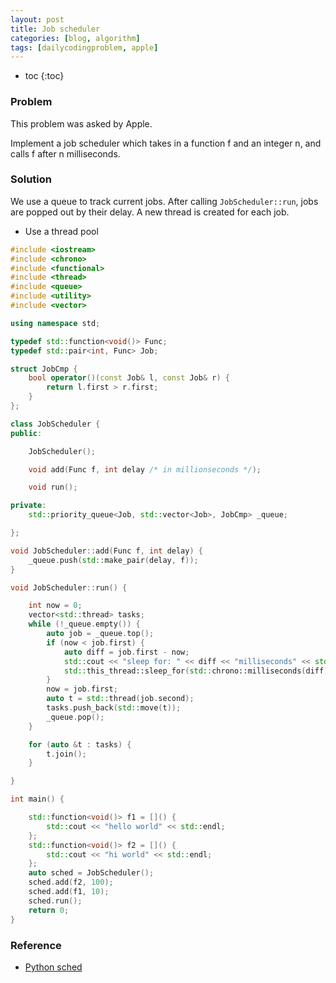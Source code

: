```yaml
---
layout: post
title: Job scheduler
categories: [blog, algorithm]
tags: [dailycodingproblem, apple]
---
```


+ toc
{:toc}

### Problem

This problem was asked by Apple.

Implement a job scheduler which takes in a function f and an integer n,
and calls f after n milliseconds.

### Solution

We use a queue to track current jobs. After calling `JobScheduler::run`, jobs are
popped out by their delay. A new thread is created for each job.

+ Use a thread pool

```cpp
#include <iostream>
#include <chrono>
#include <functional>
#include <thread>
#include <queue>
#include <utility>
#include <vector>

using namespace std;

typedef std::function<void()> Func;
typedef std::pair<int, Func> Job;

struct JobCmp {
    bool operator()(const Job& l, const Job& r) {
        return l.first > r.first;
    }
};

class JobScheduler {
public:

    JobScheduler();

    void add(Func f, int delay /* in millionseconds */);

    void run();

private:
    std::priority_queue<Job, std::vector<Job>, JobCmp> _queue;

};

void JobScheduler::add(Func f, int delay) {
    _queue.push(std::make_pair(delay, f));
}

void JobScheduler::run() {

    int now = 0;
    vector<std::thread> tasks;
    while (!_queue.empty()) {
        auto job = _queue.top();
        if (now < job.first) {
            auto diff = job.first - now;
            std::cout << "sleep for: " << diff << "milliseconds" << std::endl;
            std::this_thread::sleep_for(std::chrono::milliseconds(diff));
        }
        now = job.first;
        auto t = std::thread(job.second);
        tasks.push_back(std::move(t));
        _queue.pop();
    }

    for (auto &t : tasks) {
        t.join();
    }

}

int main() {

    std::function<void()> f1 = []() {
        std::cout << "hello world" << std::endl;
    };
    std::function<void()> f2 = []() {
        std::cout << "hi world" << std::endl;
    };
    auto sched = JobScheduler();
    sched.add(f2, 100);
    sched.add(f1, 10);
    sched.run();
    return 0;
}
```

### Reference

+ [Python sched](https://github.com/python/cpython/blob/master/Lib/sched.py)
